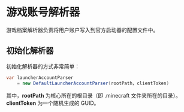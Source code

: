 # 游戏账号解析器

游戏档案解析器负责将用户账户写入到官方启动器的配置文件中。

## 初始化解析器

初始化解析器的方式非常简单：

```c#
var launcherAccountParser
    = new DefaultLauncherAccountParser(rootPath，clientToken)
```

其中，**rootPath** 为核心所在的根目录（即 .minecraft 文件夹所在的目录）。
**clientToken** 为一个随机生成的 GUID。
